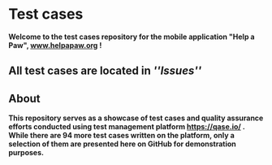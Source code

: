 # **Test cases**

**Welcome to the test cases repository for the mobile application "Help a Paw", www.helpapaw.org !**

## **All test cases are located in _''Issues''_**

## **About**

**This repository serves as a showcase of test cases and quality assurance efforts conducted using test management platform https://qase.io/ . While there are 94 more test cases written on the platform, only a selection of them are presented here on GitHub for demonstration purposes.**
